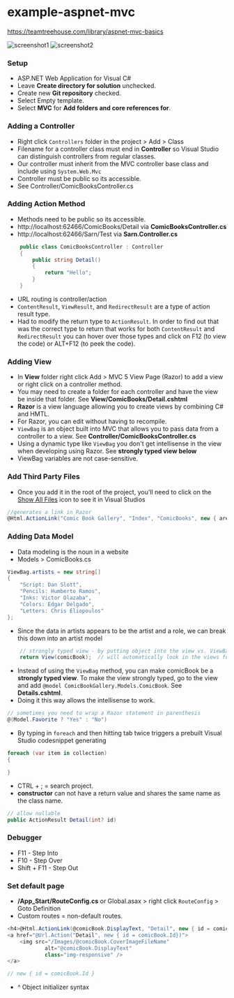 ﻿# example-aspnet-mvc
https://teamtreehouse.com/library/aspnet-mvc-basics

![screenshot1](https://github.com/sarn1/example-aspnet-mvc/blob/master/screenshot1.png)
![screenshot2](https://github.com/sarn1/example-aspnet-mvc/blob/master/screenshot2.png)

### Setup ###
- ASP.NET Web Application for Visual C#
- Leave	**Create directory for solution** unchecked.
- Create new **Git repository** checked.
- Select Empty template.
- Select **MVC** for **Add folders and core references for**.

### Adding a Controller ###
- Right click `Controllers` folder in the project > Add > Class
- Filename for a controller class must end in **Controller** so Visual Studio can distinguish controllers from regular classes.
- Our controller must inherit from the MVC controller base class and include using `System.Web.Mvc`
- Controller must be public so its accessible.
- See Controller/ComicBooksController.cs

### Adding Action Method ###
- Methods need to be public so its accessible.
- http://localhost:62466/ComicBooks/Detail via **ComicBooksController.cs**
- http://localhost:62466/Sarn/Test via **Sarn.Controller.cs**
```csharp
    public class ComicBooksController : Controller
    {
        public string Detail()
        {
            return "Hello";
        }
    }
```
- URL routing is controller/action
- `ContentResult`, `ViewResult`, and `RedirectResult` are a type of action result type.
- Had to modify the return type to `ActionResult`.  In order to find out that was the correct type to return that works for both `ContentResult` and `RedirectResult` you can hover over those types and click on F12 (to view the code) or ALT+F12 (to peek the code).

### Adding View ###
- In **View** folder right click Add > MVC 5 View Page (Razor) to add a view or right click on a controller method.
- You may need to create a folder for each controller and have the view be inside that folder. See **View/ComicBooks/Detail.cshtml**
- **Razor** is a view language allowing you to create views by combining C# and HMTL.
- For Razor, you can edit without having to recompile.
- `ViewBag` is an object built into MVC that allows you to pass data from a controller to a view.  See **Controller/ComicBooksController.cs**
- Using a dynamic type like `ViewBag` you don't get intellisense in the view when developing using Razor.  See **strongly typed view below**
- ViewBag variables are not case-sensitive.

### Add Third Party Files ###
- Once you add it in the root of the project, you'll need to click on the [Show All Files](https://www.google.com/url?sa=i&rct=j&q=&esrc=s&source=images&cd=&cad=rja&uact=8&ved=0ahUKEwjvn9X558HYAhUvYt8KHXnrBUkQjRwIBw&url=http%3A%2F%2Fwww.global-webnet.com%2Fblog%2Fpost%2F2012%2F08%2F21%2FCpp-WhereAreFolders-Filters.aspx&psig=AOvVaw11JibuGpt8y1jSgXByPHSd&ust=1515275683427298) icon to see it in Visual Studios
```csharp
//generates a link in Razor
@Html.ActionLink("Comic Book Gallery", "Index", "ComicBooks", new { area = "" }, new { @class = "navbar-brand" })
```
### Adding Data Model ###
- Data modeling is the noun in a website
- Models > ComicBooks.cs
```csharp
ViewBag.artists = new string[]
{
    "Script: Dan Slott",
    "Pencils: Humberto Ramos",
    "Inks: Victor Olazaba",
    "Colors: Edgar Delgado",
    "Letters: Chris Eliopoulos"
};
```
- Since the data in artists appears to be the artist and a role, we can break this down into an artist model 
```csharp
    // strongly typed view - by putting object into the view vs. ViewBag.ComicBook = comicBook;
    return View(comicBook);  // will automatically look in the views folder
```
- Instead of using the `ViewBag` method, you can make comicBook be a **strongly typed view**.  To make the view strongly typed, go to the view and add `@model ComicBookGallery.Models.ComicBook`.  See **Details.cshtml**.
- Doing it this way allows the intellisense to work.
```csharp
// sometimes you need to wrap a Razor statement in parenthesis
@(Model.Favorite ? "Yes" : "No")
```
- By typing in `foreach` and then hitting tab twice triggers a prebuilt Visual Studio codesnippet generating
```csharp
foreach (var item in collection)
{

}
```
- CTRL + ; = search project.
- **constructor** can not have a return value and shares the same name as the class name.

```csharp
// allow nullable
public ActionResult Detail(int? id)
```

### Debugger ###
- F11 - Step Into
- F10 - Step Over
- Shift + F11 - Step Out

### Set default page ###
- **/App_Start/RouteConfig.cs** or Global.asax > right click `RouteConfig` > Goto Definition
- Custom routes = non-default routes.
```csharp
<h4>@Html.ActionLink(@comicBook.DisplayText, "Detail", new { id = comicBook.Id })</h4>
<a href="@Url.Action("Detail", new { id = comicBook.Id})">
    <img src="/Images/@comicBook.CoverImageFileName"
            alt="@comicBook.DisplayText"
            class="img-responsive" />
</a>

// new { id = comicBook.Id }
```
- ^ Object initializer syntax 


